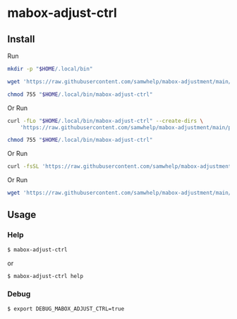 
# mabox-adjust-ctrl

## Install

Run

``` sh
mkdir -p "$HOME/.local/bin"

wget 'https://raw.githubusercontent.com/samwhelp/mabox-adjustment/main/project/mabox-adjustment-core/mabox-adjustment/tool/mabox-adjust-ctrl/mabox-adjust-ctrl' -O "$HOME/.local/bin/mabox-adjust-ctrl"

chmod 755 "$HOME/.local/bin/mabox-adjust-ctrl"
```

Or Run

``` sh
curl -fLo "$HOME/.local/bin/mabox-adjust-ctrl" --create-dirs \
	'https://raw.githubusercontent.com/samwhelp/mabox-adjustment/main/project/mabox-adjustment-core/mabox-adjustment/tool/mabox-adjust-ctrl/mabox-adjust-ctrl'

chmod 755 "$HOME/.local/bin/mabox-adjust-ctrl"
```

Or Run

``` sh
curl -fsSL 'https://raw.githubusercontent.com/samwhelp/mabox-adjustment/main/project/mabox-adjustment-core/mabox-adjustment/tool/mabox-adjust-ctrl/remote-install.sh' | bash
```

Or Run

``` sh
wget 'https://raw.githubusercontent.com/samwhelp/mabox-adjustment/main/project/mabox-adjustment-core/mabox-adjustment/tool/mabox-adjust-ctrl/remote-install.sh' -q -O - | bash
```


## Usage


### Help

``` sh
$ mabox-adjust-ctrl
```

or

``` sh
$ mabox-adjust-ctrl help
```


### Debug

``` sh
$ export DEBUG_MABOX_ADJUST_CTRL=true
```
